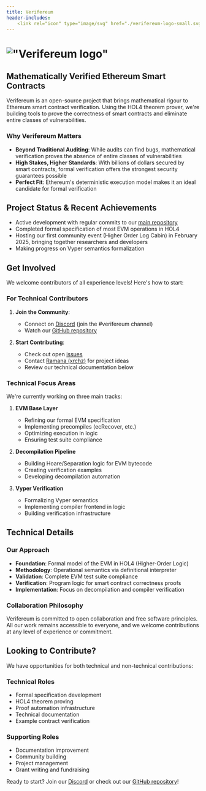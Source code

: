 ```yaml
---
title: Verifereum
header-includes:
    <link rel="icon" type="image/svg" href="./verifereum-logo-small.svg">
---
```


# !["Verifereum logo"](verifereum-logo-big.svg "Verifereum")

## Mathematically Verified Ethereum Smart Contracts

Verifereum is an open-source project that brings mathematical rigour to Ethereum smart contract verification.
Using the HOL4 theorem prover, we're building tools to prove the correctness of smart contracts and eliminate entire classes of vulnerabilities.

### Why Verifereum Matters

- **Beyond Traditional Auditing**: While audits can find bugs, mathematical verification proves the absence of entire classes of vulnerabilities
- **High Stakes, Higher Standards**: With billions of dollars secured by smart contracts, formal verification offers the strongest security guarantees possible
- **Perfect Fit**: Ethereum's deterministic execution model makes it an ideal candidate for formal verification

## Project Status & Recent Achievements

- Active development with regular commits to our [main repository](https://github.com/verifereum/verifereum)
- Completed formal specification of most EVM operations in HOL4
- Hosting our first community event (Higher Order Log Cabin) in February 2025, bringing together researchers and developers
- Making progress on Vyper semantics formalization

## Get Involved

We welcome contributors of all experience levels! Here's how to start:

### For Technical Contributors

1. **Join the Community**:
   - Connect on [Discord](https://discord.gg/a8UUs6Ce6m) (join the #verifereum channel)
   - Watch our [GitHub repository](https://github.com/verifereum/verifereum)

2. **Start Contributing**:
   - Check out open [issues](https://github.com/verifereum/verifereum/issues)
   - Contact [Ramana (xrchz)](https://github.com/xrchz) for project ideas
   - Review our technical documentation below

### Technical Focus Areas

We're currently working on three main tracks:

1. **EVM Base Layer**
   - Refining our formal EVM specification
   - Implementing precompiles (ecRecover, etc.)
   - Optimizing execution in logic
   - Ensuring test suite compliance

2. **Decompilation Pipeline**
   - Building Hoare/Separation logic for EVM bytecode
   - Creating verification examples
   - Developing decompilation automation

3. **Vyper Verification**
   - Formalizing Vyper semantics
   - Implementing compiler frontend in logic
   - Building verification infrastructure

## Technical Details

### Our Approach

- **Foundation**: Formal model of the EVM in HOL4 (Higher-Order Logic)
- **Methodology**: Operational semantics via definitional interpreter
- **Validation**: Complete EVM test suite compliance
- **Verification**: Program logic for smart contract correctness proofs
- **Implementation**: Focus on decompilation and compiler verification

### Collaboration Philosophy

Verifereum is committed to open collaboration and free software principles.
All our work remains accessible to everyone, and we welcome contributions at any level of experience or commitment.

## Looking to Contribute?

We have opportunities for both technical and non-technical contributions:

### Technical Roles
- Formal specification development
- HOL4 theorem proving
- Proof automation infrastructure
- Technical documentation
- Example contract verification

### Supporting Roles
- Documentation improvement
- Community building
- Project management
- Grant writing and fundraising

Ready to start? Join our [Discord](https://discord.gg/a8UUs6Ce6m) or check out our [GitHub repository](https://github.com/verifereum/verifereum)!
